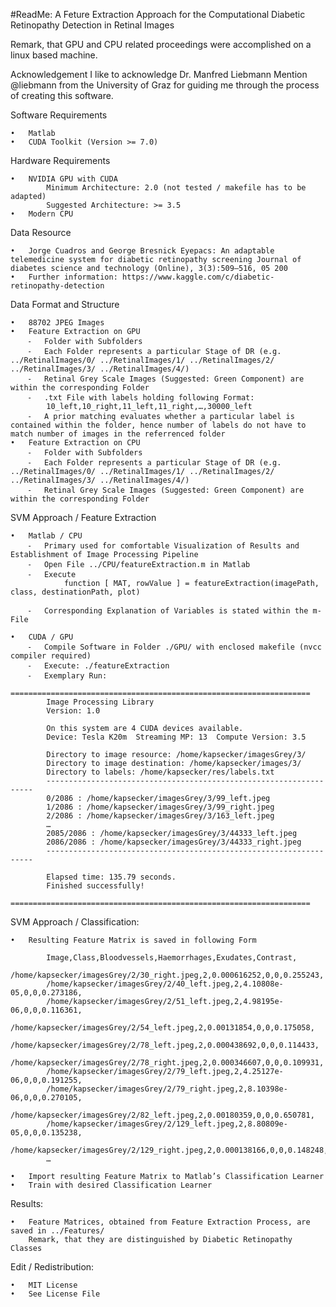 #ReadMe: A Feture Extraction Approach for the Computational Diabetic Retinopathy Detection in Retinal Images

Remark, that GPU and CPU related proceedings were accomplished on a linux based machine.

Acknowledgement
I like to acknowledge Dr. Manfred Liebmann Mention @liebmann from the University of Graz for guiding me through the process of creating this software.

Software Requirements

	•	Matlab
	•	CUDA Toolkit (Version >= 7.0)

Hardware Requirements

	•	NVIDIA GPU with CUDA
        	Minimum Architecture: 2.0 (not tested / makefile has to be adapted)
        	Suggested Architecture: >= 3.5
	•	Modern CPU

Data Resource

	•	Jorge Cuadros and George Bresnick Eyepacs: An adaptable telemedicine system for diabetic retinopathy screening Journal of diabetes science and technology (Online), 3(3):509–516, 05 200
	•	Further information: https://www.kaggle.com/c/diabetic-retinopathy-detection

Data Format and Structure

	•	88702 JPEG Images
	•	Feature Extraction on GPU
		⁃	Folder with Subfolders
		⁃	Each Folder represents a particular Stage of DR (e.g. ../RetinalImages/0/ ../RetinalImages/1/ ../RetinalImages/2/ ../RetinalImages/3/ ../RetinalImages/4/)
		⁃	Retinal Grey Scale Images (Suggested: Green Component) are within the corresponding Folder 
		⁃	.txt File with labels holding following Format:
			10_left,10_right,11_left,11_right,…,30000_left
		⁃	A prior matching evaluates whether a particular label is contained within the folder, hence number of labels do not have to match number of images in the referrenced folder
	•	Feature Extraction on CPU
		⁃	Folder with Subfolders
		⁃	Each Folder represents a particular Stage of DR (e.g. ../RetinalImages/0/ ../RetinalImages/1/ ../RetinalImages/2/ ../RetinalImages/3/ ../RetinalImages/4/)
		⁃	Retinal Grey Scale Images (Suggested: Green Component) are within the corresponding Folder 

SVM Approach / Feature Extraction

	•	Matlab / CPU
		⁃	Primary used for comfortable Visualization of Results and Establishment of Image Processing Pipeline
		⁃	Open File ../CPU/featureExtraction.m in Matlab
		⁃	Execute
				function [ MAT, rowValue ] = featureExtraction(imagePath, class, destinationPath, plot)

		⁃	Corresponding Explanation of Variables is stated within the m-File

	•	CUDA / GPU
		⁃	Compile Software in Folder ./GPU/ with enclosed makefile (nvcc compiler required)
		⁃	Execute: ./featureExtraction
		⁃	Exemplary Run:
			===================================================================
			Image Processing Library
			Version: 1.0
		
			On this system are 4 CUDA devices available.
			Device: Tesla K20m  Streaming MP: 13  Compute Version: 3.5
		
			Directory to image resource: /home/kapsecker/imagesGrey/3/
			Directory to image destination: /home/kapsecker/images/3/
			Directory to labels: /home/kapsecker/res/labels.txt
			-------------------------------------------------------------------
			0/2086 : /home/kapsecker/imagesGrey/3/99_left.jpeg
			1/2086 : /home/kapsecker/imagesGrey/3/99_right.jpeg
			2/2086 : /home/kapsecker/imagesGrey/3/163_left.jpeg
			…
			2085/2086 : /home/kapsecker/imagesGrey/3/44333_left.jpeg
			2086/2086 : /home/kapsecker/imagesGrey/3/44333_right.jpeg
			-------------------------------------------------------------------

			Elapsed time: 135.79 seconds.
			Finished successfully!
			===================================================================

SVM Approach / Classification:

	•	Resulting Feature Matrix is saved in following Form

			Image,Class,Bloodvessels,Haemorrhages,Exudates,Contrast,
			/home/kapsecker/imagesGrey/2/30_right.jpeg,2,0.000616252,0,0,0.255243,
			/home/kapsecker/imagesGrey/2/40_left.jpeg,2,4.10808e-05,0,0,0.273186,
			/home/kapsecker/imagesGrey/2/51_left.jpeg,2,4.98195e-06,0,0,0.116361,
			/home/kapsecker/imagesGrey/2/54_left.jpeg,2,0.00131854,0,0,0.175058,
			/home/kapsecker/imagesGrey/2/78_left.jpeg,2,0.000438692,0,0,0.114433,
			/home/kapsecker/imagesGrey/2/78_right.jpeg,2,0.000346607,0,0,0.109931,
			/home/kapsecker/imagesGrey/2/79_left.jpeg,2,4.25127e-06,0,0,0.191255,
			/home/kapsecker/imagesGrey/2/79_right.jpeg,2,8.10398e-06,0,0,0.270105,
			/home/kapsecker/imagesGrey/2/82_left.jpeg,2,0.00180359,0,0,0.650781,
			/home/kapsecker/imagesGrey/2/129_left.jpeg,2,8.80809e-05,0,0,0.135238,
			/home/kapsecker/imagesGrey/2/129_right.jpeg,2,0.000138166,0,0,0.148248,
			…

	•	Import resulting Feature Matrix to Matlab’s Classification Learner
	•	Train with desired Classification Learner

Results:

	•	Feature Matrices, obtained from Feature Extraction Process, are saved in ../Features/
		Remark, that they are distinguished by Diabetic Retinopathy Classes

Edit / Redistribution:

	•	MIT License
	•	See License File
	
